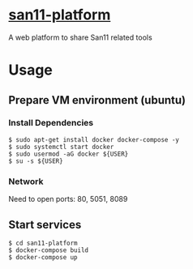 # [san11-platform](san11-platform.com)
A web platform to share San11 related tools

# Usage

## Prepare VM environment (ubuntu)

### Install Dependencies
```
$ sudo apt-get install docker docker-compose -y
$ sudo systemctl start docker
$ sudo usermod -aG docker ${USER}
$ su -s ${USER}
```

### Network
Need to open ports: 80, 5051, 8089

## Start services
```
$ cd san11-platform
$ docker-compose build
$ docker-compose up
```
